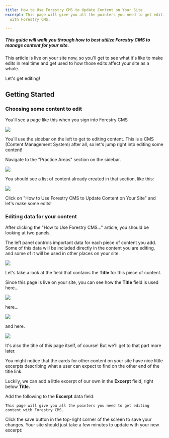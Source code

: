 ```yaml
---
title: How to Use Forestry CMS to Update Content on Your Site
excerpt: This page will give you all the pointers you need to get editing content
  with Forestry CMS.

---
```

##### This guide will walk you through how to best utilize Forestry CMS to manage content for your site.

This article is live on your site now, so you'll get to see what it's like to make edits in real time and get used to how those edits affect your site as a whole.

Let's get editing!

## Getting Started

### Choosing some content to edit

You'll see a page like this when you sign into Forestry CMS

![](/images/stefan_screenshot_forestry-cms.png)

You'll use the sidebar on the left to get to editing content. This is a CMS (Content Management System) after all, so let's jump right into editing some content!

Navigate to the "Practice Areas" section on the sidebar.

![](/images/stefan_screenshot_forestry-cms-sidebar.png)

You should see a list of content already created in that section, like this:

![](/images/stefan_screenshot_forestry-cms-content-pick.png)

Click on "How to Use Forestry CMS to Update Content on Your Site" and let's make some edits!

### Editing data for your content

After clicking the "How to Use Forestry CMS..." article, you should be looking at two panels.

The left panel controls important data for each piece of content you add. Some of this data will be included directly in the content you are editing, and some of it will be used in other places on your site.

![](/images/stefan_screenshot_forestry-cms-data.png)

Let's take a look at the field that contains the **Title** for this piece of content.

Since this page is live on your site, you can see how the **Title** field is used here...

![](/images/stefan_screenshot_home.png)

here...

![](/images/stefan_screenshot_practice-area_card-2.png)

and here.

![](/images/stefan_screenshot_practice-area_card.png)

It's also the title of this page itself, of course! But we'll get to that part more later.

You might notice that the cards for other content on your site have nice little excerpts describing what a user can expect to find on the other end of the title link.

Luckily, we can add a little excerpt of our own in the **Excerpt** field, right below **Title.**

Add the following to the **Excerpt** data field:

    This page will give you all the pointers you need to get editing content with Forestry CMS.

Click the save button in the top-right corner of the screen to save your changes. Your site should just take a few minutes to update with your new excerpt: